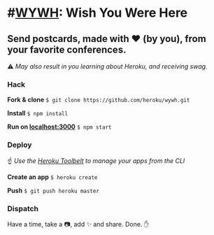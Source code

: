 # #[WYWH](https://wywh.io): Wish You Were Here


## Send postcards, made with :heart: (by you), from your favorite conferences.

:warning:  _May also result in you learning about Heroku, and receiving swag._


### Hack

**Fork & clone** `$ git clone https://github.com/heroku/wywh.git`

**Install** `$ npm install`

**Run on [localhost:3000](localhost:3000)** `$ npm start`


### Deploy

:point_up: _Use the [Heroku Toolbelt](https://toolbelt.heroku.com) to manage your apps from the CLI_

**Create an app** `$ heroku create`

**Push** `$ git push heroku master`


### Dispatch

Have a time, take a :camera:, add :sparkles: and share. Done. :raised_hand:

